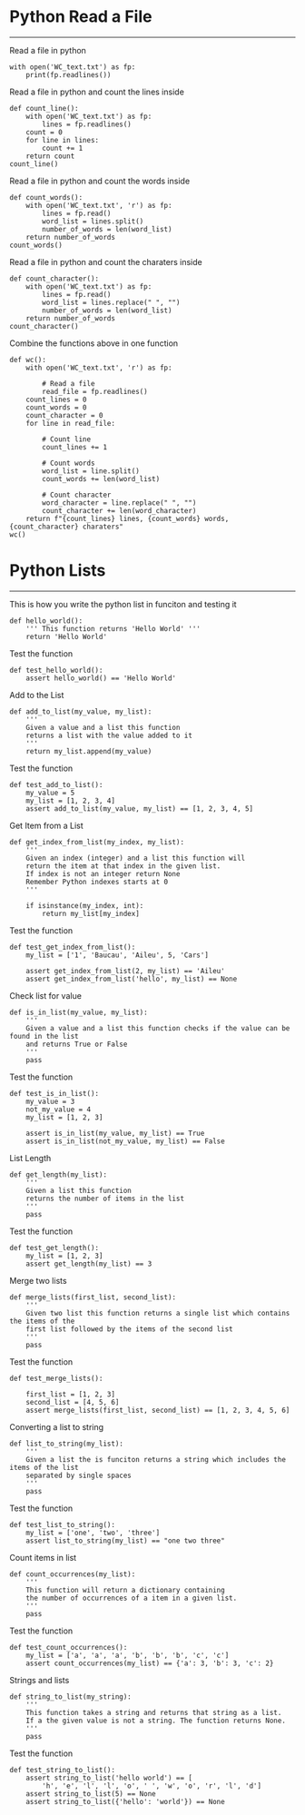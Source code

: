 # Python Read a File
-------------------

Read a file in python
```
with open('WC_text.txt') as fp:
    print(fp.readlines())
```

Read a file in python and count the lines inside
```
def count_line():
    with open('WC_text.txt') as fp:
        lines = fp.readlines()
    count = 0
    for line in lines:
        count += 1
    return count
count_line()
```

Read a file in python and count the words inside
```
def count_words():
    with open('WC_text.txt', 'r') as fp:
        lines = fp.read()
        word_list = lines.split()
        number_of_words = len(word_list)
    return number_of_words
count_words()
```

Read a file in python and count the charaters inside
```
def count_character():
    with open('WC_text.txt') as fp:
        lines = fp.read()
        word_list = lines.replace(" ", "")
        number_of_words = len(word_list)
    return number_of_words
count_character()
```

Combine the functions above in one function
```
def wc():
    with open('WC_text.txt', 'r') as fp:
        
        # Read a file
        read_file = fp.readlines()
    count_lines = 0
    count_words = 0
    count_character = 0
    for line in read_file:
       
        # Count line
        count_lines += 1
        
        # Count words
        word_list = line.split()
        count_words += len(word_list)
        
        # Count character
        word_character = line.replace(" ", "")
        count_character += len(word_character)
    return f"{count_lines} lines, {count_words} words, {count_character} charaters"
wc()
```

# Python Lists
--------------
This is how you write the python list in funciton and testing it
```
def hello_world():
    ''' This function returns 'Hello World' '''
    return 'Hello World'
```

Test the function
```
def test_hello_world():
    assert hello_world() == 'Hello World'
```

Add to the List
```
def add_to_list(my_value, my_list):
    '''
    Given a value and a list this function
    returns a list with the value added to it
    '''
    return my_list.append(my_value)
```

Test the function
```
def test_add_to_list():
    my_value = 5
    my_list = [1, 2, 3, 4]
    assert add_to_list(my_value, my_list) == [1, 2, 3, 4, 5]
```

Get Item from a List
```
def get_index_from_list(my_index, my_list):
    '''
    Given an index (integer) and a list this function will
    return the item at that index in the given list.
    If index is not an integer return None
    Remember Python indexes starts at 0
    '''

    if isinstance(my_index, int):
        return my_list[my_index]
```
Test the function
```
def test_get_index_from_list():
    my_list = ['1', 'Baucau', 'Aileu', 5, 'Cars']

    assert get_index_from_list(2, my_list) == 'Aileu'
    assert get_index_from_list('hello', my_list) == None
```

Check list for value
```
def is_in_list(my_value, my_list):
    '''
    Given a value and a list this function checks if the value can be found in the list
    and returns True or False
    '''
    pass
```
Test the function
```
def test_is_in_list():
    my_value = 3
    not_my_value = 4
    my_list = [1, 2, 3]

    assert is_in_list(my_value, my_list) == True
    assert is_in_list(not_my_value, my_list) == False
```

List Length
```
def get_length(my_list):
    '''
    Given a list this function
    returns the number of items in the list
    '''
    pass
```
Test the function
```
def test_get_length():
    my_list = [1, 2, 3]
    assert get_length(my_list) == 3
```

Merge two lists
```
def merge_lists(first_list, second_list):
    '''
    Given two list this function returns a single list which contains the items of the
    first list followed by the items of the second list
    '''
    pass
```

Test the function
```
def test_merge_lists():

    first_list = [1, 2, 3]
    second_list = [4, 5, 6]
    assert merge_lists(first_list, second_list) == [1, 2, 3, 4, 5, 6]
```

Converting a list to string
```
def list_to_string(my_list):
    '''
    Given a list the is funciton returns a string which includes the items of the list
    separated by single spaces
    '''
    pass
```
Test the function
```
def test_list_to_string():
    my_list = ['one', 'two', 'three']
    assert list_to_string(my_list) == "one two three"

```

Count items in list
```
def count_occurrences(my_list):
    '''
    This function will return a dictionary containing
    the number of occurrences of a item in a given list.
    '''
    pass
```

Test the function
```
def test_count_occurrences():
    my_list = ['a', 'a', 'a', 'b', 'b', 'b', 'c', 'c']
    assert count_occurrences(my_list) == {'a': 3, 'b': 3, 'c': 2}
```

Strings and lists
```
def string_to_list(my_string):
    '''
    This function takes a string and returns that string as a list.
    If a the given value is not a string. The function returns None.
    '''
    pass
```

Test the function
```
def test_string_to_list():
    assert string_to_list('hello world') == [
        'h', 'e', 'l', 'l', 'o', ' ', 'w', 'o', 'r', 'l', 'd']
    assert string_to_list(5) == None
    assert string_to_list({'hello': 'world'}) == None
```